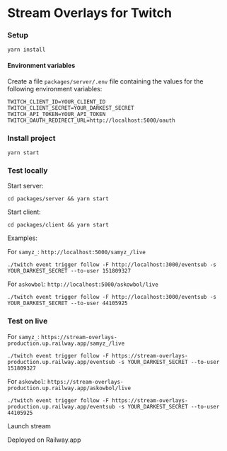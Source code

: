 # Stream Overlays for Twitch

### Setup

```
yarn install
```

#### Environment variables

Create a file `packages/server/.env` file containing the values for the following environment variables:

```
TWITCH_CLIENT_ID=YOUR_CLIENT_ID
TWITCH_CLIENT_SECRET=YOUR_DARKEST_SECRET
TWITCH_API_TOKEN=YOUR_API_TOKEN
TWITCH_OAUTH_REDIRECT_URL=http://localhost:5000/oauth
```

### Install project

```
yarn start
```

### Test locally

Start server:

```
cd packages/server && yarn start
```

Start client:

```
cd packages/client && yarn start
```

Examples:

For `samyz_`: `http://localhost:5000/samyz_/live`

```
./twitch event trigger follow -F http://localhost:3000/eventsub -s YOUR_DARKEST_SECRET --to-user 151809327
```

For `askowbol`: `http://localhost:5000/askowbol/live`

```
./twitch event trigger follow -F http://localhost:3000/eventsub -s YOUR_DARKEST_SECRET --to-user 44105925
```

### Test on live

For `samyz_`: `https://stream-overlays-production.up.railway.app/samyz_/live`

```
./twitch event trigger follow -F https://stream-overlays-production.up.railway.app/eventsub -s YOUR_DARKEST_SECRET --to-user 151809327
```

For `askowbol`: `https://stream-overlays-production.up.railway.app/askowbol/live`

```
./twitch event trigger follow -F https://stream-overlays-production.up.railway.app/eventsub -s YOUR_DARKEST_SECRET --to-user 44105925
```

Launch stream

Deployed on Railway.app
